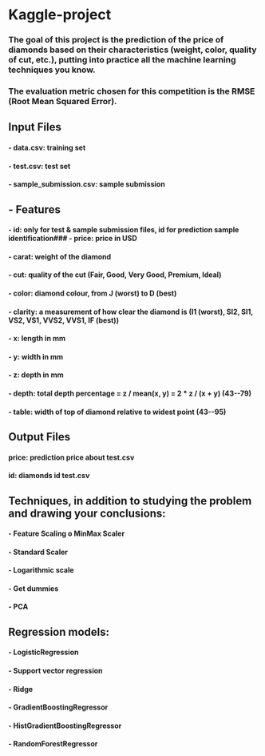 # Kaggle-project

### The goal of this project is the prediction of the price of diamonds based on their characteristics (weight, color, quality of cut, etc.), putting into practice all the machine learning techniques you know.
### The evaluation metric chosen for this competition is the RMSE (Root Mean Squared Error).

## Input Files
#### - data.csv: training set
#### - test.csv: test set
#### - sample_submission.csv: sample submission

## - Features
#### - id: only for test & sample submission files, id for prediction sample identification### - price: price in USD
#### - carat: weight of the diamond
#### - cut: quality of the cut (Fair, Good, Very Good, Premium, Ideal)
#### - color: diamond colour, from J (worst) to D (best)
#### - clarity: a measurement of how clear the diamond is (I1 (worst), SI2, SI1, VS2, VS1, VVS2, VVS1, IF (best))
#### - x: length in mm
#### - y: width in mm
#### - z: depth in mm
#### - depth: total depth percentage = z / mean(x, y) = 2 * z / (x + y) (43--79)
#### - table: width of top of diamond relative to widest point (43--95)

## Output Files
#### price: prediction price about test.csv
#### id: diamonds id test.csv

## Techniques, in addition to studying the problem and drawing your conclusions:
#### - Feature Scaling o MinMax Scaler
#### - Standard Scaler
#### - Logarithmic scale
#### - Get dummies
#### - PCA

## Regression models:
#### - LogisticRegression
#### - Support vector regression
#### - Ridge
#### - GradientBoostingRegressor
#### - HistGradientBoostingRegressor
#### - RandomForestRegressor
